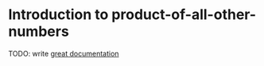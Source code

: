 # Introduction to product-of-all-other-numbers

TODO: write [great documentation](http://jacobian.org/writing/what-to-write/)
